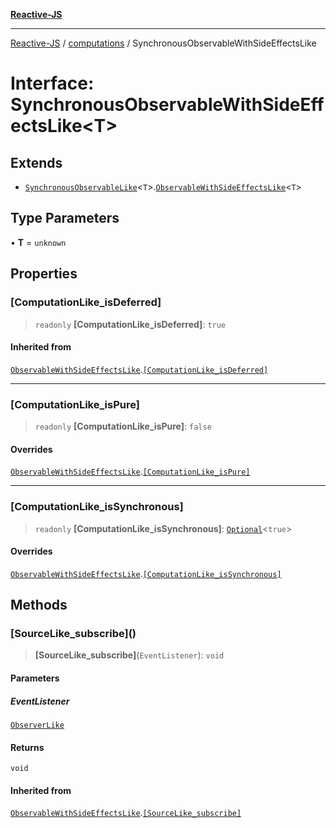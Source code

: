[**Reactive-JS**](../../README.md)

***

[Reactive-JS](../../README.md) / [computations](../README.md) / SynchronousObservableWithSideEffectsLike

# Interface: SynchronousObservableWithSideEffectsLike\<T\>

## Extends

- [`SynchronousObservableLike`](SynchronousObservableLike.md)\<`T`\>.[`ObservableWithSideEffectsLike`](ObservableWithSideEffectsLike.md)\<`T`\>

## Type Parameters

• **T** = `unknown`

## Properties

### \[ComputationLike\_isDeferred\]

> `readonly` **\[ComputationLike\_isDeferred\]**: `true`

#### Inherited from

[`ObservableWithSideEffectsLike`](ObservableWithSideEffectsLike.md).[`[ComputationLike_isDeferred]`](ObservableWithSideEffectsLike.md#computationlike_isdeferred)

***

### \[ComputationLike\_isPure\]

> `readonly` **\[ComputationLike\_isPure\]**: `false`

#### Overrides

[`ObservableWithSideEffectsLike`](ObservableWithSideEffectsLike.md).[`[ComputationLike_isPure]`](ObservableWithSideEffectsLike.md#computationlike_ispure)

***

### \[ComputationLike\_isSynchronous\]

> `readonly` **\[ComputationLike\_isSynchronous\]**: [`Optional`](../../functions/type-aliases/Optional.md)\<`true`\>

#### Overrides

[`ObservableWithSideEffectsLike`](ObservableWithSideEffectsLike.md).[`[ComputationLike_isSynchronous]`](ObservableWithSideEffectsLike.md#computationlike_issynchronous)

## Methods

### \[SourceLike\_subscribe\]()

> **\[SourceLike\_subscribe\]**(`EventListener`): `void`

#### Parameters

##### EventListener

[`ObserverLike`](../../utils/interfaces/ObserverLike.md)

#### Returns

`void`

#### Inherited from

[`ObservableWithSideEffectsLike`](ObservableWithSideEffectsLike.md).[`[SourceLike_subscribe]`](ObservableWithSideEffectsLike.md#sourcelike_subscribe)
